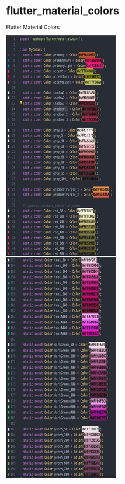 # flutter_material_colors

Flutter Material Colors

<!-- ![](image/screenshot.png width="100") -->


<p align="left">
  <img width="300" height="600" src="https://raw.githubusercontent.com/moeenchanna/flutter_material_colors/main/screenshots/ss2.png">
   <img width="300" height="600" src="https://raw.githubusercontent.com/moeenchanna/flutter_material_colors/main/screenshots/ss1.png">
</p>

